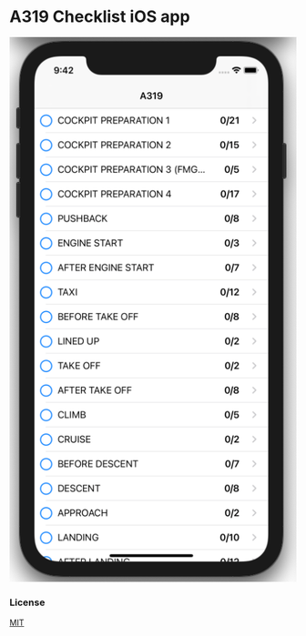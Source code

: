 # A319 Checklist iOS app

![Screenshot](Screenshot.png)

### License

[MIT](https://en.wikipedia.org/wiki/MIT_License)
